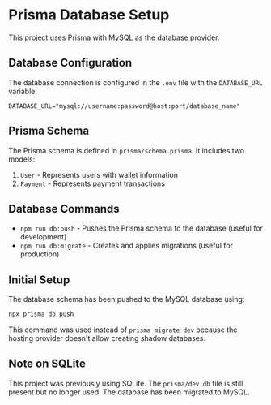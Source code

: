 # Prisma Database Setup

This project uses Prisma with MySQL as the database provider.

## Database Configuration

The database connection is configured in the `.env` file with the `DATABASE_URL` variable:

```
DATABASE_URL="mysql://username:password@host:port/database_name"
```

## Prisma Schema

The Prisma schema is defined in `prisma/schema.prisma`. It includes two models:
1. `User` - Represents users with wallet information
2. `Payment` - Represents payment transactions

## Database Commands

- `npm run db:push` - Pushes the Prisma schema to the database (useful for development)
- `npm run db:migrate` - Creates and applies migrations (useful for production)

## Initial Setup

The database schema has been pushed to the MySQL database using:
```bash
npx prisma db push
```

This command was used instead of `prisma migrate dev` because the hosting provider doesn't allow creating shadow databases.

## Note on SQLite

This project was previously using SQLite. The `prisma/dev.db` file is still present but no longer used. The database has been migrated to MySQL.
